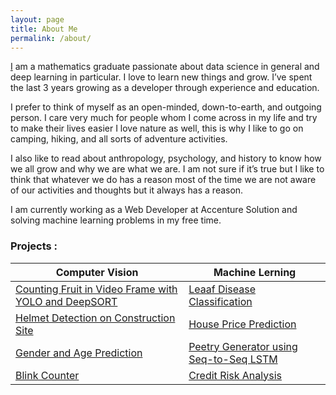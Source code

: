 ```yaml
---
layout: page
title: About Me
permalink: /about/
---
```


[I](https://docs.google.com/document/d/e/2PACX-1vQDugDtoMXrFYo_cPL6v7zvsvfHr4xi9zMNaWv-YIe2C3JGXKIuq2VH2cXa79HxGd7PpJdJJf2JXWj0/pub) am a mathematics graduate passionate about data science in general and deep learning in particular. I love to learn new things and grow. I’ve spent the last 3 years growing as a developer through experience and education.

I prefer to think of myself as an open-minded, down-to-earth, and outgoing person. I care very much for people whom I come across in my life and try to make their lives easier I love nature as well, this is why I like to go on camping, hiking, and all sorts of adventure activities.

I also like to read about anthropology, psychology, and history to know how we all grow and why we are what we are. I am not sure if it’s true but I like to think that whatever we do has a reason most of the time we are not aware of our activities and thoughts but it always has a reason.

I am currently working as a Web Developer at Accenture Solution and solving machine learning problems in my free time.


### Projects : 

|Computer Vision|Machine Lerning|
|---------------|----|
|[Counting Fruit in Video Frame with YOLO and DeepSORT](https://github.com/skj092/Apple-Orange-Detection)|[Leaaf Disease Classification](https://github.com/skj092/LeafDiseaseClassification)|
|[Helmet Detection on Construction Site](https://github.com/skj092/Apple-Orange-Detection)|[House Price Prediction](https://github.com/skj092/House_Price_Prediction)|
|[Gender and Age Prediction](https://github.com/skj092/Gender-and-Age-Prediction)|[Peetry Generator using Seq-to-Seq LSTM](https://github.com/skj092/Poetry-Generator)|
|[Blink Counter](https://github.com/skj092/OpenCV-Projects/tree/main/Blink_Counter)|[Credit Risk Analysis](https://github.com/skj092/Credit_Risk_Analysis)|
